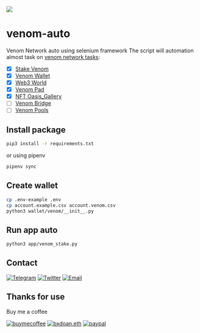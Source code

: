 ![](./imgs/venom.png)

# venom-auto

Venom Network auto using selenium framework
The script will automation almost task on [venom network tasks](https://venom.network/tasks):
- [x] [Stake Venom](https://venom.network/tasks/venom-stake)
- [x] [Venom Wallet](https://venom.network/tasks/venom-wallet)
- [x] [Web3 World](https://venom.network/tasks/web3-world)
- [x] [Venom Pad](https://venom.network/tasks/venom-pad)
- [x] [NFT Oasis_Gallery](https://venom.network/tasks/oasis-gallery)
- [ ] [Venom Bridge](https://venom.network/tasks/venom-bridge)
- [ ] [Venom Pools](https://venom.network/tasks/venom-pools)

## Install package
```sh
pip3 install -r requirements.txt
```
or using pipenv
```sh
pipenv sync
```
    
## Create wallet

```bash
cp .env-example .env
cp account.example.csv account.venom.csv
python3 wallet/venom/__init__.py
```

## Run app auto
    
```bash
python3 app/venom_stake.py
```


## Contact

[![Telegram](https://img.shields.io/badge/Telegram-2CA5E0?style=for-the-badge&logo=telegram&logoColor=white)](https://t.me/bxdoan)
[![Twitter](https://img.shields.io/badge/Twitter-1DA1F2?style=for-the-badge&logo=twitter&logoColor=white)](https://twitter.com/bxdoan)
[![Email](https://img.shields.io/badge/Gmail-D14836?style=for-the-badge&logo=gmail&logoColor=white)](mailto:hi@bxdoan.com)

## Thanks for use
Buy me a coffee

[![buymecoffee](https://img.shields.io/badge/Buy_Me_A_Coffee-FFDD00?style=for-the-badge&logo=buy-me-a-coffee&logoColor=black)](https://www.buymeacoffee.com/bxdoan)
[![bxdoan.eth](https://img.shields.io/badge/Ethereum-3C3C3D?style=for-the-badge&logo=Ethereum&logoColor=white)](https://etherscan.io/address/0x610322AeF748238C52E920a15Dd9A8845C9c0318)
[![paypal](	https://img.shields.io/badge/PayPal-00457C?style=for-the-badge&logo=paypal&logoColor=white)](https://paypal.me/bxdoan)
